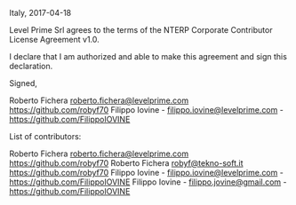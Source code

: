 Italy, 2017-04-18

Level Prime Srl agrees to the terms of the NTERP Corporate Contributor License
Agreement v1.0.

I declare that I am authorized and able to make this agreement and sign this 
declaration.

Signed,

Roberto Fichera roberto.fichera@levelprime.com https://github.com/robyf70
Filippo Iovine - filippo.iovine@levelprime.com - https://github.com/FilippoIOVINE


List of contributors:

Roberto Fichera roberto.fichera@levelprime.com https://github.com/robyf70
Roberto Fichera robyf@tekno-soft.it https://github.com/robyf70
Filippo Iovine - filippo.iovine@levelprime.com - https://github.com/FilippoIOVINE
Filippo Iovine - filippo.jovine@gmail.com - https://github.com/FilippoIOVINE
